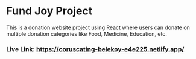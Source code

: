 # Fund Joy Project
  This is a donation website project using React where users can donate on multiple donation categories like Food, Medicine, Education, etc.

### Live Link: https://coruscating-belekoy-e4e225.netlify.app/
